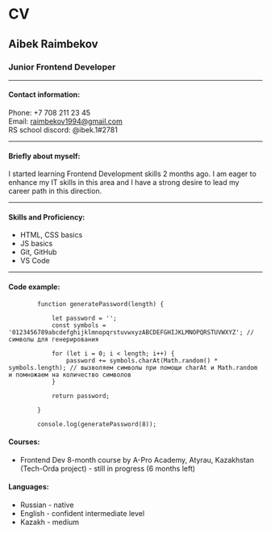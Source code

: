 # CV
## Aibek Raimbekov
### Junior Frontend Developer
***
#### Contact information:
Phone: +7 708 211 23 45  
Email: raimbekov1994@gmail.com  
RS school discord: @ibek.1#2781
***
#### Briefly about myself:
I started learning Frontend Development skills 2 months ago. I am eager to enhance my IT skills in this area and I have a strong desire to lead my career path in this direction. 
***
#### Skills and Proficiency:
* HTML, CSS basics
* JS basics
* Git, GitHub
* VS Code
***
#### Code example:
```
        function generatePassword(length) {

            let password = '';
            const symbols = '0123456789abcdefghijklmnopqrstuvwxyzABCDEFGHIJKLMNOPQRSTUVWXYZ'; // символы для генерирования

            for (let i = 0; i < length; i++) {
                password += symbols.charAt(Math.random() * symbols.length); // вызволяем символы при помощи charAt и Math.random и помножаем на количество символов
            }

            return password;

        }

        console.log(generatePassword(8));
```
#### Courses:
* Frontend Dev 8-month course by A-Pro Academy, Atyrau, Kazakhstan (Tech-Orda project) - still in progress (6 months left)
#### Languages:
* Russian - native  
* English - confident intermediate level  
* Kazakh - medium  
